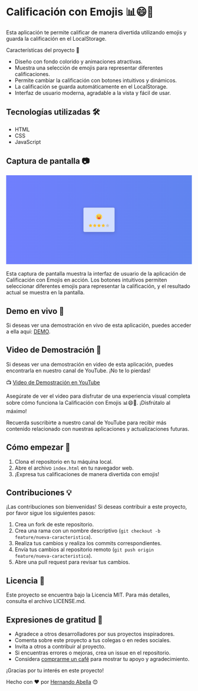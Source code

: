 # Calificación con Emojis 📊😄🌟

Esta aplicación te permite calificar de manera divertida utilizando emojis y guarda la calificación en el LocalStorage.

Características del proyecto 📝
- Diseño con fondo colorido y animaciones atractivas.
- Muestra una selección de emojis para representar diferentes calificaciones.
- Permite cambiar la calificación con botones intuitivos y dinámicos.
- La calificación se guarda automáticamente en el LocalStorage.
- Interfaz de usuario moderna, agradable a la vista y fácil de usar.

## Tecnologías utilizadas 🛠️
- HTML
- CSS
- JavaScript

## Captura de pantalla 📷

![Captura de pantalla](/screenshot.png)

Esta captura de pantalla muestra la interfaz de usuario de la aplicación de Calificación con Emojis en acción. Los botones intuitivos permiten seleccionar diferentes emojis para representar la calificación, y el resultado actual se muestra en la pantalla.

## Demo en vivo 🎉
Si deseas ver una demostración en vivo de esta aplicación, puedes acceder a ella aqui: [DEMO](https://phenomenal-florentine-e1bc03.netlify.app/).

## Video de Demostración 🎥
Si deseas ver una demostración en video de esta aplicación, puedes encontrarla en nuestro canal de YouTube. ¡No te lo pierdas!

📺 [Video de Demostración en YouTube](https://www.youtube.com/watch?v=ANrN_43CF94&t)

Asegúrate de ver el video para disfrutar de una experiencia visual completa sobre cómo funciona la Calificación con Emojis 📊😄🌟. ¡Disfrútalo al máximo!

Recuerda suscribirte a nuestro canal de YouTube para recibir más contenido relacionado con nuestras aplicaciones y actualizaciones futuras.

## Cómo empezar 🚀
1. Clona el repositorio en tu máquina local.
2. Abre el archivo `index.html` en tu navegador web.
3. ¡Expresa tus calificaciones de manera divertida con emojis!

## Contribuciones 💡
¡Las contribuciones son bienvenidas! Si deseas contribuir a este proyecto, por favor sigue los siguientes pasos:
1. Crea un fork de este repositorio.
2. Crea una rama con un nombre descriptivo (`git checkout -b feature/nueva-caracteristica`).
3. Realiza tus cambios y realiza los commits correspondientes.
4. Envía tus cambios al repositorio remoto (`git push origin feature/nueva-caracteristica`).
5. Abre una pull request para revisar tus cambios.

## Licencia 📄
Este proyecto se encuentra bajo la Licencia MIT. Para más detalles, consulta el archivo LICENSE.md.

## Expresiones de gratitud 🎁
- Agradece a otros desarrolladores por sus proyectos inspiradores.
- Comenta sobre este proyecto a tus colegas o en redes sociales.
- Invita a otros a contribuir al proyecto.
- Si encuentras errores o mejoras, crea un issue en el repositorio.
- Considera [comprarme un café](https://www.buymeacoffee.com/hernandoabella) para mostrar tu apoyo y agradecimiento.

¡Gracias por tu interés en este proyecto!

Hecho con ❤️ por [Hernando Abella](https://github.com/hernandoabella) 😊
